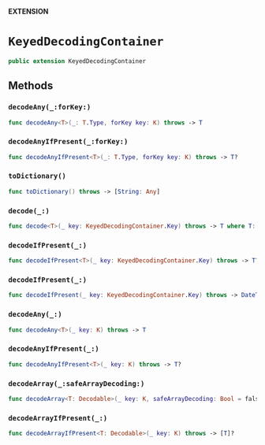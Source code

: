 **EXTENSION**

# `KeyedDecodingContainer`
```swift
public extension KeyedDecodingContainer
```

## Methods
### `decodeAny(_:forKey:)`

```swift
func decodeAny<T>(_: T.Type, forKey key: K) throws -> T
```

### `decodeAnyIfPresent(_:forKey:)`

```swift
func decodeAnyIfPresent<T>(_: T.Type, forKey key: K) throws -> T?
```

### `toDictionary()`

```swift
func toDictionary() throws -> [String: Any]
```

### `decode(_:)`

```swift
func decode<T>(_ key: KeyedDecodingContainer.Key) throws -> T where T: Decodable
```

### `decodeIfPresent(_:)`

```swift
func decodeIfPresent<T>(_ key: KeyedDecodingContainer.Key) throws -> T? where T: Decodable
```

### `decodeIfPresent(_:)`

```swift
func decodeIfPresent(_ key: KeyedDecodingContainer.Key) throws -> DateTime
```

### `decodeAny(_:)`

```swift
func decodeAny<T>(_ key: K) throws -> T
```

### `decodeAnyIfPresent(_:)`

```swift
func decodeAnyIfPresent<T>(_ key: K) throws -> T?
```

### `decodeArray(_:safeArrayDecoding:)`

```swift
func decodeArray<T: Decodable>(_ key: K, safeArrayDecoding: Bool = false) throws -> [T]
```

### `decodeArrayIfPresent(_:)`

```swift
func decodeArrayIfPresent<T: Decodable>(_ key: K) throws -> [T]?
```
